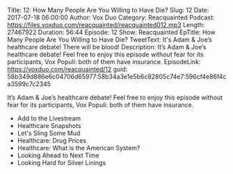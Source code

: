 Title: 12: How Many People Are You Willing to Have Die?
Slug: 12
Date: 2017-07-18 06:00:00
Author: Vox Duo
Category: Reacquainted
Podcast: https://files.voxduo.com/reacquainted/reacquainted012.mp3
Length: 27467922
Duration: 56:44
Episode: 12
Show: Reacquainted
EpTitle: How Many People Are You Willing to Have Die?
TweetText: It's Adam & Joe’s healthcare debate! There will be blood!
Description: It’s Adam & Joe’s healthcare debate! Feel free to enjoy this episode without fear for its participants, Vox Populi: both of them have insurance.
EpisodeLink: https://voxduo.com/reacquainted/12
guid: 58b349d886e6c04706d65977:58b34a3e1e5b6c82805c74e7:596cf4e86f4ca3599c7c2345

It’s Adam & Joe’s healthcare debate! Feel free to enjoy this episode without fear for its participants, Vox Populi: both of them have insurance.

- Add to the Livestream
- Healthcare Snapshots
- Let's Sling Some Mud
- Healthcare: Drug Prices
- Healthcare: What is the American System?
- Looking Ahead to Next Time
- Looking Hard for Silver Linings



